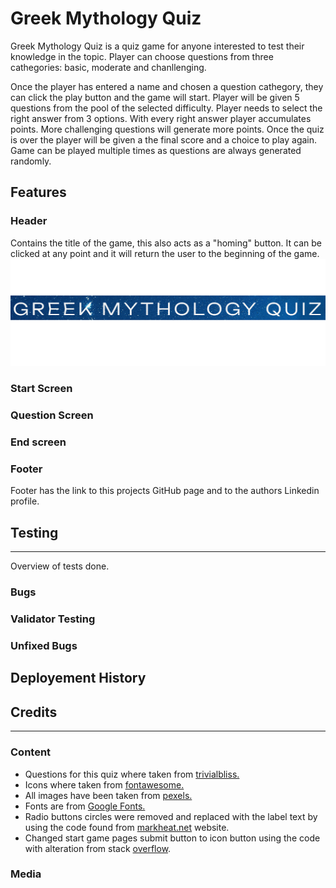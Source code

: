 # Greek Mythology Quiz
Greek Mythology Quiz is a quiz game for anyone interested to test their knowledge in the topic. Player can choose questions from three cathegories: basic, moderate and chanllenging. 

Once the player has entered a name and chosen a question cathegory, they can click the play button and the game will start. Player will be given 5 questions from the pool of the selected difficulty. Player needs to select the right answer from 3 options. With every right answer player accumulates points. More challenging questions will generate more points. Once the quiz is over the player will be given a the final score and a choice to play again. Game can be played multiple times as questions are always generated randomly.

## Features

### Header
Contains the title of the game, this also acts as a "homing" button. It can be clicked at any point and it will return the user to the beginning of the game.
![Header Image](https://github.com/HMuraja/mythology-quiz/blob/e2763a0739a10eb5d231c5fe41941c1a4a7682e2/assets/readme-media/Screenshot%202023-01-10%20063721.png)

### Start Screen


### Question Screen
### End screen
### Footer
Footer has the link to this projects GitHub page and to the authors Linkedin profile. 

## Testing
---
Overview of tests done.

### Bugs
### Validator Testing
### Unfixed Bugs

## Deployement History

## Credits
---
### Content 
- Questions for this quiz where taken from [trivialbliss.](https://triviabliss.com/categories/greek-mythology/)
- Icons where taken from [fontawesome.](www.fontawesome.com)
- All images have been taken from [pexels.](https://www.pexels.com/)
- Fonts are from [Google Fonts.](https://fonts.google.com/)
- Radio buttons circles were removed and replaced with the label text by using the code found from [markheat.net](https://markheath.net/post/customize-radio-button-css) website.
- Changed start game pages submit button to icon button using the code with alteration from stack [overflow](https://stackoverflow.com/questions/30837216/replacing-submit-buttons-with-icon-basics).
### Media 